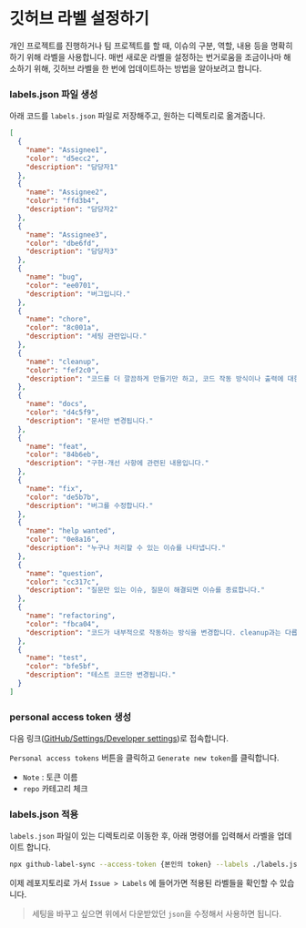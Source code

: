 # 깃허브 라벨 설정하기

개인 프로젝트를 진행하거나 팀 프로젝트를 할 때, 이슈의 구분, 역할, 내용 등을 명확히하기 위해 라벨을 사용합니다.
매번 새로운 라벨을 설정하는 번거로움을 조금이나마 해소하기 위해, 깃허브 라벨을 한 번에 업데이트하는 방법을 알아보려고 합니다.

### labels.json 파일 생성

아래 코드를 `labels.json` 파일로 저장해주고, 원하는 디렉토리로 옮겨줍니다.

```json
[
  {
    "name": "Assignee1",
    "color": "d5ecc2",
    "description": "담당자1"
  },
  {
    "name": "Assignee2",
    "color": "ffd3b4",
    "description": "담당자2"
  },
  {
    "name": "Assignee3",
    "color": "dbe6fd", 
    "description": "담당자3"
  },
  {
    "name": "bug",
    "color": "ee0701",
    "description": "버그입니다."
  },
  {
    "name": "chore",
    "color": "8c001a",
    "description": "세팅 관련입니다."
  },
  {
    "name": "cleanup",
    "color": "fef2c0",
    "description": "코드를 더 깔끔하게 만들기만 하고, 코드 작동 방식이나 출력에 대한 부분을 변경하지 않습니다."
  },
  {
    "name": "docs",
    "color": "d4c5f9",
    "description": "문서만 변경됩니다."
  },
  {
    "name": "feat",
    "color": "84b6eb",
    "description": "구현·개선 사항에 관련된 내용입니다."
  },
  {
    "name": "fix",
    "color": "de5b7b",
    "description": "버그를 수정합니다."
  },
  {
    "name": "help wanted",
    "color": "0e8a16",
    "description": "누구나 처리할 수 있는 이슈를 나타냅니다."
  },
  {
    "name": "question",
    "color": "cc317c",
    "description": "질문만 있는 이슈, 질문이 해결되면 이슈를 종료합니다."
  },
  {
    "name": "refactoring",
    "color": "fbca04",
    "description": "코드가 내부적으로 작동하는 방식을 변경합니다. cleanup과는 다릅니다."
  },
  {
    "name": "test",
    "color": "bfe5bf",
    "description": "테스트 코드만 변경됩니다."
  }
]
```

### personal access token 생성

다음 링크([GitHub/Settings/Developer settings](https://github.com/settings/apps))로 접속합니다.

`Personal access tokens` 버튼을 클릭하고 `Generate new token`를 클릭합니다.

- `Note` : 토큰 이름
- `repo` 카테고리 체크

### labels.json 적용

`labels.json` 파일이 있는 디렉토리로 이동한 후, 아래 명령어를 입력해서 라벨을 업데이트 합니다.

```bash
npx github-label-sync --access-token {본인의 token} --labels ./labels.json {GitHub 이름}/{라벨을 업데이트하고 싶은 본인의 레포지터리}
```

이제 레포지토리로 가서 `Issue > Labels` 에 들어가면 적용된 라벨들을 확인할 수 있습니다.

> 세팅을 바꾸고 싶으면 위에서 다운받았던 `json`을 수정해서 사용하면 됩니다.
